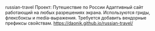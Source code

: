 russian-travel
Проект: Путешествие по России
Адаптивный сайт работающий на любых разрешениях экрана.
Используются гриды, флексбоксы и media-выражения.
Требуется добавить вендорные префиксы свойствам.
https://daonik.github.io/russian-travel/